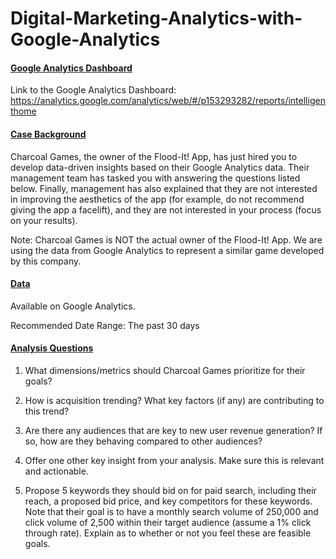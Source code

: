 # Digital-Marketing-Analytics-with-Google-Analytics

#### <ins>Google Analytics Dashboard</ins>
Link to the Google Analytics Dashboard: https://analytics.google.com/analytics/web/#/p153293282/reports/intelligenthome

#### <ins> Case Background </ins>

Charcoal Games, the owner of the Flood-It! App, has just hired you to develop data-driven insights based on their Google Analytics data. Their management team has tasked you with answering the questions listed below. Finally, management has also explained that they are not interested in improving the aesthetics of the app (for example, do not recommend giving the app a facelift), and they are not interested in your process (focus on your results).

Note: Charcoal Games is NOT the actual owner of the Flood-It! App. We are using the data from Google Analytics to represent a similar game developed by this company.

 

#### <ins>Data</ins>

Available on Google Analytics.

Recommended Date Range: The past 30 days

 

#### <ins>Analysis Questions</ins>

1. What dimensions/metrics should Charcoal Games prioritize for their goals?

2. How is acquisition trending? What key factors (if any) are contributing to this trend?

3. Are there any audiences that are key to new user revenue generation? If so, how are they behaving compared to other audiences?

4. Offer one other key insight from your analysis. Make sure this is relevant and actionable.

5. Propose 5 keywords they should bid on for paid search, including their reach, a proposed bid price, and key competitors for these keywords. Note that their goal is to have a monthly search volume of 250,000 and click volume of 2,500 within their target audience (assume a 1% click through rate). Explain as to whether or not you feel these are feasible goals.


